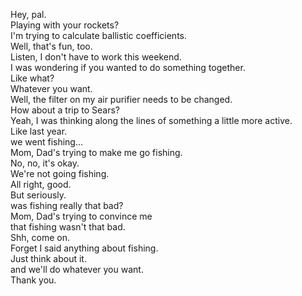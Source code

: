 
Hey, pal.    
Playing with your rockets?   
I'm trying to calculate ballistic coefficients.   
Well, that's fun, too.   
Listen, I don't have to work this weekend.   
I was wondering if you wanted to do something together.   
Like what?   
Whatever you want.   
Well, the filter on my air purifier needs to be changed.   
How about a trip to Sears?   
Yeah, I was thinking along the lines of something a little more active.   
Like last year.   
we went fishing...   
Mom, Dad's trying to make me go fishing.   
No, no, it's okay.   
We're not going fishing.   
All right, good.   
But seriously.   
was fishing really that bad?   
Mom, Dad's trying to convince me   
that fishing wasn't that bad.   
Shh, come on.   
Forget I said anything about fishing.   
Just think about it.   
and we'll do whatever you want.   
Thank you.   


